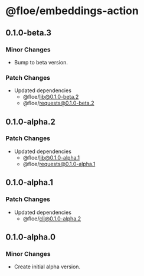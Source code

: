 # @floe/embeddings-action

## 0.1.0-beta.3

### Minor Changes

- Bump to beta version.

### Patch Changes

- Updated dependencies
  - @floe/lib@0.1.0-beta.2
  - @floe/requests@0.1.0-beta.2

## 0.1.0-alpha.2

### Patch Changes

- Updated dependencies
  - @floe/lib@0.1.0-alpha.1
  - @floe/requests@0.1.0-alpha.1

## 0.1.0-alpha.1

### Patch Changes

- Updated dependencies
  - @floe/cli@0.1.0-alpha.2

## 0.1.0-alpha.0

### Minor Changes

- Create initial alpha version.
